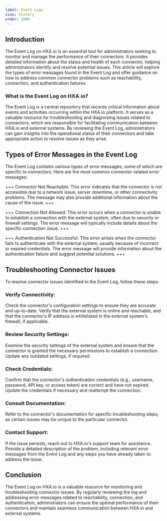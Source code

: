 ```yaml
---
label: Event Logs
icon: history
order: 1000
---
```

## Introduction

The Event Log on HXA.io is an essential tool for administrators seeking to monitor and manage the performance of their connectors. It provides detailed information about the status and health of each connector, helping administrators identify and resolve potential issues. This article will explore the types of error messages found in the Event Log and offer guidance on how to address common connector problems such as reachability, connection, and authentication failures.

### What is the Event Log on HXA.io?

The Event Log is a central repository that records critical information about events and activities occurring within the HXA.io platform. It serves as a valuable resource for troubleshooting and diagnosing issues related to connectors, which are responsible for facilitating communication between HXA.io and external systems. By reviewing the Event Log, administrators can gain insights into the operational status of their connectors and take appropriate action to resolve issues as they arise.

## Types of Error Messages in the Event Log

The Event Log contains various types of error messages, some of which are specific to connectors. Here are the most common connector-related error messages:

+++ Connector Not Reachable:
This error indicates that the connector is not accessible due to a network issue, server downtime, or other connectivity problems. The message may also provide additional information about the cause of the issue.
+++

+++ Connection Not Allowed:
This error occurs when a connector is unable to establish a connection with the external system, often due to security or firewall settings. The error message will typically include details about the specific connection issue.
+++

+++ Authentication Not Successful:
This error arises when the connector fails to authenticate with the external system, usually because of incorrect or expired credentials. The error message will provide information about the authentication failure and suggest potential solutions.
+++
## Troubleshooting Connector Issues

To resolve connector issues identified in the Event Log, follow these steps:

### Verify Connectivity:
Check the connector's configuration settings to ensure they are accurate and up-to-date. Verify that the external system is online and reachable, and that the connector's IP address is whitelisted in the external system's firewall, if applicable.

### Review Security Settings:
Examine the security settings of the external system and ensure that the connector is granted the necessary permissions to establish a connection. Update any outdated settings, if required.

### Check Credentials:
Confirm that the connector's authentication credentials (e.g., username, password, API key, or access token) are correct and have not expired. Update the credentials if necessary and reattempt the connection.

### Consult Documentation:
Refer to the connector's documentation for specific troubleshooting steps, as certain issues may be unique to the particular connector.

### Contact Support:
If the issue persists, reach out to HXA.io's support team for assistance. Provide a detailed description of the problem, including relevant error messages from the Event Log and any steps you have already taken to address the issue.

## Conclusion

The Event Log on HXA.io is a valuable resource for monitoring and troubleshooting connector issues. By regularly reviewing the log and addressing error messages related to reachability, connection, and authentication, administrators can ensure the optimal performance of their connectors and maintain seamless communication between HXA.io and external systems.